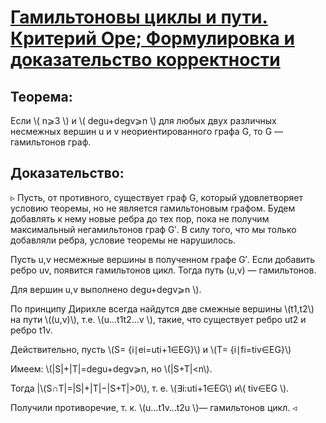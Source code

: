 # [Гамильтоновы циклы и пути. Критерий Оре; Формулировка и доказательство корректности](https://neerc.ifmo.ru/wiki/index.php?title=Теорема_Оре)
## Теорема:

Если \\( n⩾3 \\) и \\( degu+degv⩾n \\) для любых двух различных несмежных вершин u и v неориентированного графа G, то G — гамильтонов граф.
## Доказательство:
▹
Пусть, от противного, существует граф G, который удовлетворяет условию теоремы, но не является гамильтоновым графом. Будем добавлять к нему новые ребра до тех пор, пока не получим максимальный негамильтонов граф G′. В силу того, что мы только добавляли ребра, условие теоремы не нарушилось.

Пусть u,v несмежные вершины в полученном графе G′. Если добавить ребро uv, появится гамильтонов цикл. Тогда путь (u,v) — гамильтонов.

Для вершин u,v выполнено degu+degv⩾n \\).

По принципу Дирихле всегда найдутся две смежные вершины \\(t1,t2\\) на пути \\((u,v)\\), т.е. \\(u…t1t2…v \\), такие, что существует ребро ut2 и ребро t1v.

Действительно, пусть \\(S= {i∣ei=uti+1∈EG}\\) и \\(T= {i∣fi=tiv∈EG}\\)

Имеем: \\(|S|+|T|=degu+degv⩾n, но \\(|S+T|<n\\).

Тогда |\\(S∩T|=|S|+|T|−|S+T|>0\\), т. е. \\(∃i:uti+1∈EG\\) и\\( tiv∈EG \\).

Получили противоречие, т. к. \\(u…t1v…t2u \\)— гамильтонов цикл.
◃
